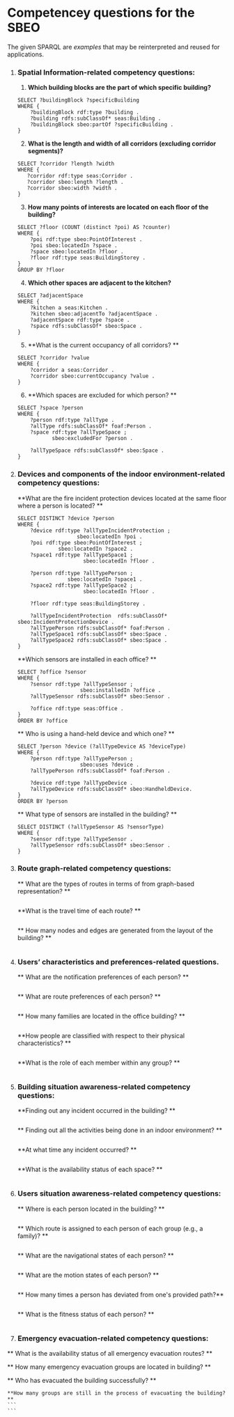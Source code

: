 # Competencey questions for the SBEO

The given SPARQL are _examples_ that may be reinterpreted and reused for applications.

1. ### Spatial Information-related competency questions:
    1. **Which building blocks are the part of which specific building?**   

    ```
    SELECT ?buildingBlock ?specificBuilding
    WHERE {
        ?buildingBlock rdf:type ?building .
        ?building rdfs:subClassOf* seas:Building .
        ?buildingBlock sbeo:partOf ?specificBuilding . 
    }
    ```
    2. **What is the length and width of all corridors (excluding corridor segments)?**  
 
     ```
    SELECT ?corridor ?length ?width 
    WHERE {
        ?corridor rdf:type seas:Corridor .
        ?corridor sbeo:length ?length . 
        ?corridor sbeo:width ?width . 
    }
     ```
    
    3. **How many points of interests are located on each floor of the building?**   
    ```
    SELECT ?floor (COUNT (distinct ?poi) AS ?counter) 
    WHERE {
        ?poi rdf:type sbeo:PointOfInterest .
        ?poi sbeo:locatedIn ?space . 
        ?space sbeo:locatedIn ?floor . 
        ?floor rdf:type seas:BuildingStorey .
    }
    GROUP BY ?floor 
    ```
    
    4. **Which other spaces are adjacent to the kitchen?**   
    ```
    SELECT ?adjacentSpace
    WHERE {
        ?kitchen a seas:Kitchen .
        ?kitchen sbeo:adjacentTo ?adjacentSpace . 
        ?adjacentSpace rdf:type ?space . 
        ?space rdfs:subClassOf* sbeo:Space .
    }
    ```

    5. **What is the current occupancy of all corridors?  **
    ```
    SELECT ?corridor ?value
    WHERE {
        ?corridor a seas:Corridor .
        ?corridor sbeo:currentOccupancy ?value . 
    }
    ```

    6. **Which spaces are excluded for which person? **  
    ```
    SELECT ?space ?person
    WHERE {
        ?person rdf:type ?allType . 
        ?allType rdfs:subClassOf* foaf:Person . 
        ?space rdf:type ?allTypeSpace ;
               sbeo:excludedFor ?person . 

        ?allTypeSpace rdfs:subClassOf* sbeo:Space .
    }
    ```


2. ### Devices and components of the indoor environment-related competency questions:

    **What are the fire incident protection devices located at the same floor where a person is located? ** 
    ```
    SELECT DISTINCT ?device ?person
    WHERE {
        ?device rdf:type ?allTypeIncidentProtection ;
                       sbeo:locatedIn ?poi .
        ?poi rdf:type sbeo:PointOfInterest ; 
                 sbeo:locatedIn ?space2 . 
        ?space1 rdf:type ?allTypeSpace1 ; 
                         sbeo:locatedIn ?floor .

        ?person rdf:type ?allTypePerson ;
                    sbeo:locatedIn ?space1 . 
        ?space2 rdf:type ?allTypeSpace2 ;
                         sbeo:locatedIn ?floor . 

        ?floor rdf:type seas:BuildingStorey .

        ?allTypeIncidentProtection  rdfs:subClassOf* sbeo:IncidentProtectionDevice .
        ?allTypePerson rdfs:subClassOf* foaf:Person . 
        ?allTypeSpace1 rdfs:subClassOf* sbeo:Space .
        ?allTypeSpace2 rdfs:subClassOf* sbeo:Space .
    }
    ```

    **Which sensors are installed in each office?   **
    ```
    SELECT ?office ?sensor
    WHERE {
        ?sensor rdf:type ?allTypeSensor ;
                        sbeo:installedIn ?office . 
        ?allTypeSensor rdfs:subClassOf* sbeo:Sensor . 

        ?office rdf:type seas:Office . 
    }
    ORDER BY ?office 
    ```

   ** Who is using a hand-held device and which one? ** 
    ```
    SELECT ?person ?device (?allTypeDevice AS ?deviceType)
    WHERE {
        ?person rdf:type ?allTypePerson ;
                        sbeo:uses ?device . 
        ?allTypePerson rdfs:subClassOf* foaf:Person . 

        ?device rdf:type ?allTypeDevice . 
        ?allTypeDevice rdfs:subClassOf* sbeo:HandheldDevice. 
    }
    ORDER BY ?person
    ```

   ** What type of sensors are installed in the building?   **
    ```
    SELECT DISTINCT (?allTypeSensor AS ?sensorType)
    WHERE {
        ?sensor rdf:type ?allTypeSensor .
        ?allTypeSensor rdfs:subClassOf* sbeo:Sensor . 
    }
    ```




3. ### Route graph-related competency questions:

   ** What are the types of routes in terms of from graph-based representation?   **
    ```
    ```

    **What is the travel time of each route?   **
    ```
    ```

   ** How many nodes and edges are generated from the layout of the building?   **
    ```
    ```




4. ### Users’ characteristics and preferences-related questions.

   ** What are the notification preferences of each person?  **
    ```
    ```

   ** What are route preferences of each person?   **
    ```
    ```

   ** How many families are located in the office building?  **
    ```
    ```

    **How people are classified with respect to their physical characteristics?  ** 
    ```
    ```

    **What is the role of each member within any group?   **
    ```
    ```





5. ### Building situation awareness-related competency questions:

    **Finding out any incident occurred in the building?   **
    ```
    ```

   ** Finding out all the activities being done in an indoor environment? **  
    ```
    ```

   **At what time any incident occurred?   **
    ```
    ```

    **What is the availability status of each space?   **
    ```
    ```



6. ### Users situation awareness-related competency questions:

   ** Where is each person located in the building?   **
    ```
    ```

   ** Which route is assigned to each person of each group (e.g., a family)?  **
    ```
    ```

   ** What are the navigational states of each person?  **
    ```
    ```

   ** What are the motion states of each person?  **
    ```
    ```

   ** How many times a person has deviated from one's provided path?**   
    ```
    ```

   ** What is the fitness status of each person?   **
    ```
    ```





7.  ### Emergency evacuation-related competency questions:

   ** What is the availability status of all emergency evacuation routes?   **
    ```
    ```

   ** How many emergency evacuation groups are located in building?   **
    ```
    ```

   ** Who has evacuated the building successfully?   **
    ```
    ```

    **How many groups are still in the process of evacuating the building?   **
    ```
    ```

